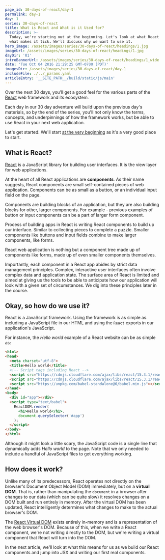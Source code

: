 ```yaml
---
page_id: 30-days-of-react/day-1
permalink: day-1
day: 1
series: 30-days-of-react
title: What is React and What is it Used for?
description: >-
  Today, we're starting out at the beginning. Let's look at what React is and
  what makes it tick. We'll discuss why we want to use it.
hero_image: /assets/images/series/30-days-of-react/headings/1.jpg
imageUrl: /assets/images/series/30-days-of-react/headings/1.jpg
dayDir: '01'
introBannerUrl: /assets/images/series/30-days-of-react/headings/1_wide.jpg
date: 'Tue Oct 04 2016 21:29:25 GMT-0700 (PDT)'
imagesDir: /assets/images/series/30-days-of-react/day-1
includeFile: ./../_params.yaml
articleEntry: '__SITE_PATH__/build/static/js/main'
---
```



Over the next 30 days, you'll get a good feel for the various parts of the [React](https://facebook.github.io/react/) web framework and its ecosystem.

Each day in our 30 day adventure will build upon the previous day's materials, so by the end of the series, you'll not only know the terms, concepts, and underpinnings of how the framework works, but be able to use React in your next web application.

Let's get started. We'll start [at the very beginning](https://www.youtube.com/watch?v=1RW3nDRmu6k) as it's a very good place to start.

## What is React?

[React](https://facebook.github.io/react/) is a JavaScript library for building user interfaces. It is the view layer for web applications.

At the heart of all React applications are **components**. As their name suggests, React components are small self-contained pieces of web application. Components can be as small as a button, or an individual input field on the page.

Components are building blocks of an application, but they are also building blocks for other, larger components. For example - previous examples of button or input components can be a part of larger form component.

Process of building apps in React is writing React components to build up our interface. Similar to collecting pieces to complete a puzzle. Smaller components like buttons and input fields combine to make larger components, like forms.

React web application is nothing but a component tree made up of components like forms, made up of even smaller components themselves. 

Importantly, each component in a React app abides by strict data management principles. Complex, interactive user interfaces often involve complex data and application state. The surface area of React is limited and aimed at giving us the tools to be able to anticipate how our application will look with a given set of circumstances. We dig into these principles later in the course.

## Okay, so how do we use it?

React is a JavaScript framework. Using the framework is as simple as including a JavaScript file in our HTML and using the `React` exports in our application's JavaScript.

For instance, the _Hello world_ example of a React website can be as simple as:

```html
<html>
<head>
  <meta charset="utf-8">
  <title>Hello world</title>
  <!-- Script tags including React -->
  <script src="https://cdnjs.cloudflare.com/ajax/libs/react/15.3.1/react.min.js"></script>
  <script src="https://cdnjs.cloudflare.com/ajax/libs/react/15.3.1/react-dom.min.js"></script>
  <script src="https://unpkg.com/babel-standalone@6/babel.min.js"></script>
</head>
<body>
  <div id="app"></div>
  <script type="text/babel">
    ReactDOM.render(
      <h1>Hello world</h1>,
      document.querySelector('#app')
    );
  </script>
</body>
</html>
```

<div id="demo1"></div>

Although it might look a little scary, the JavaScript code is a single line that dynamically adds _Hello world_ to the page. Note that we only needed to include a handful of JavaScript files to get everything working.

## How does it work?

Unlike many of its predecessors, React operates not directly on the browser's Document Object Model (DOM) immediately, but on a **virtual DOM**. That is, rather than manipulating the `document` in a browser after changes to our data (which can be quite slow) it resolves changes on a DOM built and run entirely in memory. After the virtual DOM has been updated, React intelligently determines what changes to make to the actual browser's DOM.

The [React Virtual DOM](https://facebook.github.io/react/docs/dom-differences.html) exists entirely in-memory and is a representation of the web browser's DOM. Because of this, when we write a React component, we're not writing directly to the DOM, but we're writing a virtual component that React will turn into the DOM.

In the next article, we'll look at what this means for us as we build our React components and jump into JSX and writing our first real components.

